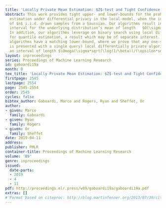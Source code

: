 ```yaml
---
title: 'Locally Private Mean Estimation: $Z$-test and Tight Confidence Intervals'
abstract: This work provides tight upper- and lower-bounds for the problem of mean
  estimation under differential privacy in the local-model, when the input is composed
  of $n$ i.i.d. drawn samples from a Gaussian. Our algorithms result in a $(1-\beta)$-confidence
  interval for the underlying distribution’s mean of length   $O(\sigma *sqrt(log(n/beta)log(1/\beta))/(\epsilon*sqrt(n))$.
  In addition, our algorithms leverage on binary search using local differential privacy
  for quantile estimation, a result which may be of separate interest. Moreover, our
  algorithms have a matching lower-bound, where we prove that any one-shot (each individual
  is presented with a single query) local differentially private algorithm must return
  an interval of length $\Omega(\sigma*sqrt(\log(1/\beta))/(\epsilon*sqrt(n)))$.
layout: inproceedings
series: Proceedings of Machine Learning Research
id: gaboardi19a
month: 0
tex_title: 'Locally Private Mean Estimation: $Z$-test and Tight Confidence Intervals'
firstpage: 2545
lastpage: 2554
page: 2545-2554
order: 2545
cycles: false
bibtex_author: Gaboardi, Marco and Rogers, Ryan and Sheffet, Or
author:
- given: Marco
  family: Gaboardi
- given: Ryan
  family: Rogers
- given: Or
  family: Sheffet
date: 2019-04-11
address: 
publisher: PMLR
container-title: Proceedings of Machine Learning Research
volume: '89'
genre: inproceedings
issued:
  date-parts:
  - 2019
  - 4
  - 11
pdf: http://proceedings.mlr.press/v89/gaboardi19a/gaboardi19a.pdf
extras: []
# Format based on citeproc: http://blog.martinfenner.org/2013/07/30/citeproc-yaml-for-bibliographies/
---
```

